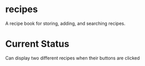# recipes
A recipe book for storing, adding, and searching recipes.
# Current Status
Can display two different recipes when their buttons are clicked
